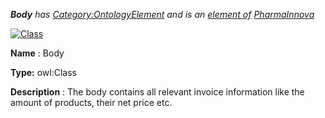 ___Body__ 
 has
 [Category:OntologyElement](../../Category/OntologyElement "Category:OntologyElement") 
 and is an
 [element of](../../Property/ElementOf "Property:ElementOf") 
[PharmaInnova](../../Submissions/PharmaInnova "Submissions:PharmaInnova")_




  





[![Class](../../images/thumb/2/27/Class.gif/45px-Class.gif)](../../Image/Class.gif "Class")


__Name__ 
 : Body
 



__Type:__ 
 owl:Class
 



__Description__ 
 : The body contains all relevant invoice information like the amount of products, their net price etc.